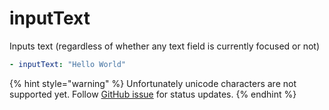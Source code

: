 # inputText

Inputs text (regardless of whether any text field is currently focused or not)

```yaml
- inputText: "Hello World"
```

{% hint style="warning" %}
Unfortunately unicode characters are not supported yet. Follow [GitHub issue](https://github.com/mobile-dev-inc/maestro/issues/146) for status updates.
{% endhint %}

